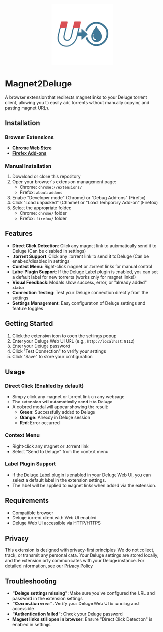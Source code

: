 <div align="center">
  <img src="chrome/icon.png" alt="Magnet2Deluge Logo" width="200">
</div>

# Magnet2Deluge

A browser extension that redirects magnet links to your Deluge torrent client, allowing you to easily add torrents without manually copying and pasting magnet URLs.

## Installation

### Browser Extensions
- **[Chrome Web Store](https://chromewebstore.google.com/detail/heebkpkdhcilekcdkhmbeapapopmndoe)**
- **[Firefox Add-ons](https://addons.mozilla.org/en-US/firefox/addon/magnet2deluge/)**

### Manual Installation
1. Download or clone this repository
2. Open your browser's extension management page:
   - Chrome: `chrome://extensions/`
   - Firefox: `about:addons`
3. Enable "Developer mode" (Chrome) or "Debug Add-ons" (Firefox)
4. Click "Load unpacked" (Chrome) or "Load Temporary Add-on" (Firefox)
5. Select the appropriate folder:
   - Chrome: `chrome/` folder
   - Firefox: `firefox/` folder

## Features

- **Direct Click Detection**: Click any magnet link to automatically send it to Deluge (Can be disabled in settings)
- **.torrent Support**: Click any .torrent link to send it to Deluge (Can be enabled/disabled in settings)
- **Context Menu**: Right-click magnet or .torrent links for manual control
- **Label Plugin Support**: If the Deluge Label plugin is enabled, you can set a default label for new torrents (works only for magnet links!)
- **Visual Feedback**: Modals show success, error, or "already added" status
- **Connection Testing**: Test your Deluge connection directly from the settings
- **Settings Management**: Easy configuration of Deluge settings and feature toggles

## Getting Started

1. Click the extension icon to open the settings popup
2. Enter your Deluge Web UI URL (e.g., `http://localhost:8112`)
3. Enter your Deluge password
4. Click "Test Connection" to verify your settings
5. Click "Save" to store your configuration

## Usage

### Direct Click (Enabled by default)
- Simply click any magnet or torrent link on any webpage
- The extension will automatically send it to Deluge
- A colored modal will appear showing the result:
  - **Green**: Successfully added to Deluge
  - **Orange**: Already in Deluge session
  - **Red**: Error occurred

### Context Menu
- Right-click any magnet or .torrent link
- Select "Send to Deluge" from the context menu

### Label Plugin Support
- If the [Deluge Label plugin](https://deluge-torrent.org/plugins/) is enabled in your Deluge Web UI, you can select a default label in the extension settings.
- The label will be applied to magnet links when added via the extension.

## Requirements

- Compatible browser
- Deluge torrent client with Web UI enabled
- Deluge Web UI accessible via HTTP/HTTPS

## Privacy

This extension is designed with privacy-first principles. We do not collect, track, or transmit any personal data. Your Deluge settings are stored locally, and the extension only communicates with your Deluge instance. For detailed information, see our [Privacy Policy](PRIVACY.md).

## Troubleshooting

- **"Deluge settings missing"**: Make sure you've configured the URL and password in the extension settings
- **"Connection error"**: Verify your Deluge Web UI is running and accessible
- **"Authentication failed"**: Check your Deluge password
- **Magnet links still open in browser**: Ensure "Direct Click Detection" is enabled in settings
